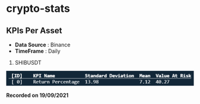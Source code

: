 # crypto-stats

## KPIs Per Asset

* **Data Source** : Binance
* **TimeFrame** : Daily

1. SHIBUSDT

![output](output/crypto-stats-output.PNG)

**Recorded on 19/09/2021**  
